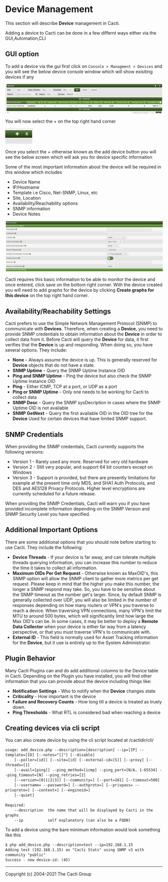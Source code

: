 # Device Management

This section will describe **Device** management in Cacti.

Adding a device to Cacti can be done in a few differnt ways  either via the GUI,Automation,CLI

## GUI option

To add a device via the gui first click on `Console > Managment > Devices` and
you will see the below device console window which will show exisiting devices
if any

![Device Console](images/Device_console_windows.JPG)

You will now select the + on the top right hand corner

![Add Device Button](images/add_device_button.png)

Once you select the + otherwise known as the add device button you will see the
below screen which will ask you for device specific information

Some of the most important information about the device will be required in this
window which includes

- Device Name
- IP/Hostname
- Template i.e Cisco, Net-SNMP, Linux, etc
- Site, Location
- Availability/Reachability options
- SNMP information
- Device Notes

![Add Device Info Screen](images/Add_Device_screen.png)

Cacti requires this basic information to be able to monitor the device and once
entered, click save on the bottom right corner. With the device created you will
need to add graphs for the device by clicking **Create graphs for this device**
on the top right hand corner.

## Availability/Reachability Settings

Cacti prefers to use the Simple Network Management Protocol (SNMP) to communicate
with **Devices**.  Therefore, when creating a **Device**, you need to provide SNMP
credentials to obtain information about the **Device** in order to collect data from
it.  Before Cacti will query the **Device** for data, it first verifies that the
**Device** is up and responding.  When doing so, you have several options.
They include:

* **None** - Always assume the device is up.  This is generally reserved for **Device**
  objects that do not have a state.
* **SNMP Uptime** - Query the SNMP Uptime Instance OID
* **Ping and SNMP Uptime** - Ping the device but also check the SNMP Uptime Instance OID
* **Ping** - Either ICMP, TCP at a port, or UDP as a port
* **Ping or SNMP Uptime** - Only one needs to be working for Cacti to collect data
* **SNMP Desc** - Query the SNMP sysDecription in cases where the SNMP Uptime OID
  is not available
* **SNMP GetNext** - Query the first available OID in the OID tree for the **Device**
  Used for certain devices that have limited SNMP support.

## SNMP Credentials

When providing the SNMP credentials, Cacti currently supports the following versions:

* Version 1 - Rarely used any more.  Reserved for very old hardware
* Version 2 - Still very popular, and support 64 bit counters except on Windows
* Version 3 - Support is provided, but there are presently limitations for example
  at the present time only MD5, and SHA1 Auth Protocols, and DES and AES128
  Privacy Protocols.  Higher level encryptions are currently scheduled for a future
  release.

When providing the SNMP Credentials, Cacti will warn you if you have provided
incomplete information depending on the SNMP Version and SNMP Security Level
you have specified.

## Additional Important Options

There are some additional options that you should note before starting to use Cacti.
They include the following:

* **Device Threads** - If your device is far away, and can tolerate multiple threads
  querying information, you can increase this number to reduce the time it takes
  to collect all information.
* **Maximum OIDs Per Get Request** - Otherwise known as MaxOID's, this SNMP option
  will allow the SNMP client to gather more metrics per get request.  Please keep 
  in mind that the higher you make this number, the longer a SNMP respond may take.
  So, you have to be sensitive about the SNMP timeout as the number get's larger.
  Since, by default SNMP is generally collected over UDP, you will also be limited
  in the number of responses depending on how many routers or VPN's you traverse
  to reach a device.  When traversing VPN connections, many VPN's limit the MTU
  to around 500 bytes, which will significantly limit how large the Max OID's can
  be.  In some cases, it may be better to deploy a **Remote Data Collector** when
  your device is either far way from a latency perspective, or that you must
  traverse VPN's to communicate with.
* **External ID** - This field is normally used for Asset Tracking information for
  the **Device**, but it use is entirely up to the System Administrator.
  
## Plugin Behavior

Many Cacti Plugins can and do add additional columns to the Device table in Cacti.
Depending on the Plugin you have installed, you will find other information that
you can provide about the device including things like:

* **Notification Settings** - Who to notify when the **Device** changes state
* **Criticality** - How important is the device
* **Failure and Recovery Counts** - How long till a device is treated as truely
  down.
* **Ping Thresholds** - What RTL is considered bad when reaching a device

## Creating devices via cli script

You can also create device by using the cli script located at /cactidir/cli/

```console
usage: add_device.php --description=[description] --ip=[IP] --template=[ID] [--notes="[]"] [--disable]
    [--poller=[id]] [--site=[id] [--external-id=[S]] [--proxy] [--threads=[1]
    [--avail=[ping]] --ping_method=[icmp] --ping_port=[N/A, 1-65534] --ping_timeout=[N] --ping_retries=[2]
    [--version=[0|1|2|3]] [--community=] [--port=161] [--timeout=500]
    [--username= --password=] [--authproto=] [--privpass= --privproto=] [--context=] [--engineid=]
    [--quiet]

Required:
    --description  the name that will be displayed by Cacti in the graphs
    --ip           self explanatory (can also be a FQDN)
```

To add a device using the bare minimum information would look something like this

```console
$ php add_device.php --description=test --ip=192.168.1.15
Adding test (192.168.1.15) as "Cacti Stats" using SNMP v3 with community "public"
Success - new device-id: (45)
```

---
Copyright (c) 2004-2021 The Cacti Group
